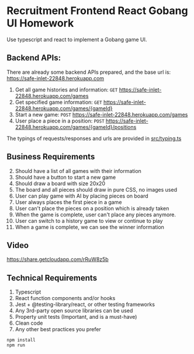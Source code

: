 Recruitment  Frontend React Gobang UI Homework
=============================================

Use typescript and react to implement a Gobang game UI.

## Backend APIs: 

There are already some backend APIs prepared, and the base url is: https://safe-inlet-22848.herokuapp.com

1. Get all game histories and information: `GET` https://safe-inlet-22848.herokuapp.com/games
2. Get specified game information: `GET` https://safe-inlet-22848.herokuapp.com/games/{gameId}
3. Start a new game: `POST` https://safe-inlet-22848.herokuapp.com/games
4. User place a piece in a position: `POST` https://safe-inlet-22848.herokuapp.com/games/{gameId}/positions

The typings of requests/responses and urls are provided in [src/typing.ts](./src/typing.ts)

## Business Requirements

2. Should have a list of all games with their information
3. Should have a button to start a new game
4. Should draw a board with size 20x20
5. The board and all pieces should draw in pure CSS, no images used
6. User can play game with AI by placing pieces on board
7. User always places the first piece in a game
8. User can't place the pieces on a position which is already taken
9. When the game is complete, user can't place any pieces anymore.
10. User can switch to a history game to view or continue to play
11. When a game is complete, we can see the winner information

## Video

https://share.getcloudapp.com/rRuW8z5b

## Technical Requirements

1. Typescript
2. React function components and/or hooks
3. Jest + @testing-library/react, or other testing frameworks
5. Any 3rd-party open source libraries can be used
6. Property unit tests (Important, and is a must-have)
7. Clean code
8. Any other best practices you prefer

```
npm install
npm run 
```
